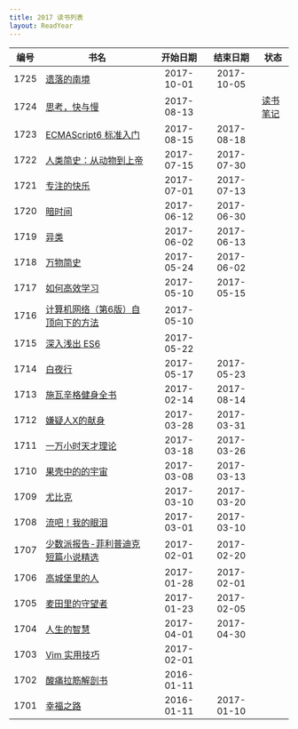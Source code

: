 ```yaml
---
title: 2017 读书列表
layout: ReadYear
---
```


|编号|书名|开始日期|结束日期|状态|
|:----:|----|:----:|:----:|----|
|1725| [遗落的南境][1724] | 2017-10-01| 2017-10-05 | |
|1724| [思考，快与慢][1724] | 2017-08-13| | [读书笔记][1724m] |
|1723| [ECMAScript6 标准入门][1723] | 2017-08-15| 2017-08-18 | |
|1722| [人类简史：从动物到上帝][1722] | 2017-07-15| 2017-07-30 | |
|1721| [专注的快乐][1721] | 2017-07-01| 2017-07-13 | |
|1720| [暗时间][1720] | 2017-06-12| 2017-06-30 | |
|1719| [异类][1719] | 2017-06-02| 2017-06-13 | |
|1718| [万物简史][1718] | 2017-05-24| 2017-06-02 | |
|1717| [如何高效学习][1717] | 2017-05-10| 2017-05-15 | |
|1716| [计算机网络（第6版）自顶向下的方法][1716] | 2017-05-10| | |
|1715| [深入浅出 ES6][1715] | 2017-05-22| | |
|1714| [白夜行][1714] | 2017-05-17| 2017-05-23 | |
|1713| [施瓦辛格健身全书][1713] | 2017-02-14| 2017-08-14 | |
|1712| [嫌疑人X的献身][1712] | 2017-03-28 | 2017-03-31 | |
|1711| [一万小时天才理论][1711] | 2017-03-18 | 2017-03-26 | |
|1710| [果壳中的的宇宙][1710] | 2017-03-08 | 2017-03-13 | |
|1709| [尤比克][1709] | 2017-03-10 | 2017-03-20 | |
|1708| [流吧！我的眼泪][1708] | 2017-03-01 | 2017-03-10 | |
|1707| [少数派报告-菲利普迪克短篇小说精选][1707] | 2017-02-01 | 2017-02-20 | |
|1706| [高城堡里的人][1706] | 2017-01-28 | 2017-02-01 | |
|1705| [麦田里的守望者][1705] | 2017-01-23 |2017-02-05 | |
|1704| [人生的智慧][1704] | 2017-04-01 | 2017-04-30| |
|1703| [Vim 实用技巧][1703] |2017-02-01| | |
|1702| [酸痛拉筋解剖书][1702] | 2016-01-11 | | |
|1701| [幸福之路][1701] |  2016-01-11 | 2017-01-10 | |

[1701]: https://book.douban.com/subject/1082178/
[1702]: https://book.douban.com/subject/26648290/
[1703]: https://book.douban.com/subject/26967597/
[1704]: https://book.douban.com/subject/3261600/
[1705]: https://book.douban.com/subject/1082518/
[1706]: https://book.douban.com/subject/22606919/
[1707]: https://book.douban.com/subject/24715669/
[1708]: https://book.douban.com/subject/24944354/
[1709]: https://book.douban.com/subject/24944340/
[1710]: https://book.douban.com/subject/1034279/
[1711]: https://book.douban.com/subject/4726323/
[1712]: https://book.douban.com/subject/3211779/
[1713]: https://book.douban.com/subject/7067916/
[1714]: https://book.douban.com/subject/3259440/
[1715]: http://www.infoq.com/cn/minibooks/ES6-in-Depth
[1716]: https://book.douban.com/subject/26176870/
[1717]: https://book.douban.com/subject/25783654/
[1718]: https://book.douban.com/subject/1225983/
[1719]: https://book.douban.com/subject/3688489/
[1720]: https://book.douban.com/subject/6709809/
[1721]: https://book.douban.com/subject/6509804/
[1722]: https://book.douban.com/subject/25985021/
[1723]: http://es6.ruanyifeng.com/
[1724]: https://book.douban.com/subject/10785583/
[1724m]: https://blog.zengrong.net/post/2657.html
[1725]: https://book.douban.com/subject/26652880/
